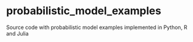 # probabilistic_model_examples
Source code with probabilistic model examples implemented in Python, R and Julia
